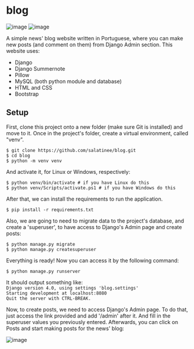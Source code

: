 # blog

![image](https://user-images.githubusercontent.com/95940523/155431283-b3341cf1-825b-4519-92dc-f45a793bc870.png)
![image](https://user-images.githubusercontent.com/95940523/155431716-8749b5b8-c80f-403e-a8fe-b78508e4b447.png)

A simple news' blog website written in Portuguese, where you can make new posts (and comment on them) from Django Admin section.
This website uses:
- Django
- Django Summernote
- Pillow
- MySQL (both python module and database)
- HTML and CSS
- Bootstrap

## Setup

First, clone this project onto a new folder (make sure Git is installed) and move to it. Once in the project's folder, create a virtual environment, called "venv".
```
$ git clone https://github.com/salatinee/blog.git
$ cd blog
$ python -m venv venv
```

And activate it, for Linux or Windows, respectively:
```
$ python venv/bin/activate # if you have Linux do this
$ python venv/Scripts/activate.ps1 # if you have Windows do this
```

After that, we can install the requirements to run the application.
```
$ pip install -r requirements.txt
```

Also, we are going to need to migrate data to the project's database, and create a 'superuser', to have access to Django's Admin page and create posts:
```
$ python manage.py migrate
$ python manage.py createsuperuser
```

Everything is ready! Now you can access it by the following command:
```
$ python manage.py runserver
```
It should output something like: <br>
`Django version 4.0, using settings 'blog.settings'`<br>
`Starting development at localhost:8080`<br>
`Quit the server with CTRL-BREAK.`

Now, to create posts, we need to access Django's Admin page. To do that, just access the link provided and add '/admin' after it. And fill in the superuser values you previously entered. Afterwards, you can click on Posts and start making posts for the news' blog:

![image](https://user-images.githubusercontent.com/95940523/155452480-69330273-f5ee-46d1-8c9e-759e70336b7b.png)
